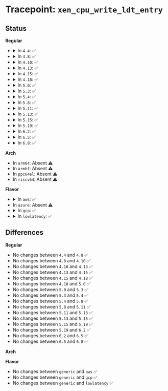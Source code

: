 # Tracepoint: <code>xen_cpu_write_ldt_entry</code>

## Status
<b>Regular</b>
<ul>
<li>
<details>
<summary>In <code>4.4</code>: ✅</summary>

Event:

```c
struct trace_event_raw_xen_cpu_write_ldt_entry {
    struct trace_entry ent;
    struct desc_struct *dt;
    int entrynum;
    u64 desc;
    char __data[0];
};
```
Function:

```c
void trace_event_raw_event_xen_cpu_write_ldt_entry(void *__data, struct desc_struct *dt, int entrynum, u64 desc);
```
</details>
</li>
<li>
<details>
<summary>In <code>4.8</code>: ✅</summary>

Event:

```c
struct trace_event_raw_xen_cpu_write_ldt_entry {
    struct trace_entry ent;
    struct desc_struct *dt;
    int entrynum;
    u64 desc;
    char __data[0];
};
```
Function:

```c
void trace_event_raw_event_xen_cpu_write_ldt_entry(void *__data, struct desc_struct *dt, int entrynum, u64 desc);
```
</details>
</li>
<li>
<details>
<summary>In <code>4.10</code>: ✅</summary>

Event:

```c
struct trace_event_raw_xen_cpu_write_ldt_entry {
    struct trace_entry ent;
    struct desc_struct *dt;
    int entrynum;
    u64 desc;
    char __data[0];
};
```
Function:

```c
void trace_event_raw_event_xen_cpu_write_ldt_entry(void *__data, struct desc_struct *dt, int entrynum, u64 desc);
```
</details>
</li>
<li>
<details>
<summary>In <code>4.13</code>: ✅</summary>

Event:

```c
struct trace_event_raw_xen_cpu_write_ldt_entry {
    struct trace_entry ent;
    struct desc_struct *dt;
    int entrynum;
    u64 desc;
    char __data[0];
};
```
Function:

```c
void trace_event_raw_event_xen_cpu_write_ldt_entry(void *__data, struct desc_struct *dt, int entrynum, u64 desc);
```
</details>
</li>
<li>
<details>
<summary>In <code>4.15</code>: ✅</summary>

Event:

```c
struct trace_event_raw_xen_cpu_write_ldt_entry {
    struct trace_entry ent;
    struct desc_struct *dt;
    int entrynum;
    u64 desc;
    char __data[0];
};
```
Function:

```c
void trace_event_raw_event_xen_cpu_write_ldt_entry(void *__data, struct desc_struct *dt, int entrynum, u64 desc);
```
</details>
</li>
<li>
<details>
<summary>In <code>4.18</code>: ✅</summary>

Event:

```c
struct trace_event_raw_xen_cpu_write_ldt_entry {
    struct trace_entry ent;
    struct desc_struct *dt;
    int entrynum;
    u64 desc;
    char __data[0];
};
```
Function:

```c
void trace_event_raw_event_xen_cpu_write_ldt_entry(void *__data, struct desc_struct *dt, int entrynum, u64 desc);
```
</details>
</li>
<li>
<details>
<summary>In <code>5.0</code>: ✅</summary>

Event:

```c
struct trace_event_raw_xen_cpu_write_ldt_entry {
    struct trace_entry ent;
    struct desc_struct *dt;
    int entrynum;
    u64 desc;
    char __data[0];
};
```
Function:

```c
void trace_event_raw_event_xen_cpu_write_ldt_entry(void *__data, struct desc_struct *dt, int entrynum, u64 desc);
```
</details>
</li>
<li>
<details>
<summary>In <code>5.3</code>: ✅</summary>

Event:

```c
struct trace_event_raw_xen_cpu_write_ldt_entry {
    struct trace_entry ent;
    struct desc_struct *dt;
    int entrynum;
    u64 desc;
    char __data[0];
};
```
Function:

```c
void trace_event_raw_event_xen_cpu_write_ldt_entry(void *__data, struct desc_struct *dt, int entrynum, u64 desc);
```
</details>
</li>
<li>
<details>
<summary>In <code>5.4</code>: ✅</summary>

Event:

```c
struct trace_event_raw_xen_cpu_write_ldt_entry {
    struct trace_entry ent;
    struct desc_struct *dt;
    int entrynum;
    u64 desc;
    char __data[0];
};
```
Function:

```c
void trace_event_raw_event_xen_cpu_write_ldt_entry(void *__data, struct desc_struct *dt, int entrynum, u64 desc);
```
</details>
</li>
<li>
<details>
<summary>In <code>5.8</code>: ✅</summary>

Event:

```c
struct trace_event_raw_xen_cpu_write_ldt_entry {
    struct trace_entry ent;
    struct desc_struct *dt;
    int entrynum;
    u64 desc;
    char __data[0];
};
```
Function:

```c
void trace_event_raw_event_xen_cpu_write_ldt_entry(void *__data, struct desc_struct *dt, int entrynum, u64 desc);
```
</details>
</li>
<li>
<details>
<summary>In <code>5.11</code>: ✅</summary>

Event:

```c
struct trace_event_raw_xen_cpu_write_ldt_entry {
    struct trace_entry ent;
    struct desc_struct *dt;
    int entrynum;
    u64 desc;
    char __data[0];
};
```
Function:

```c
void trace_event_raw_event_xen_cpu_write_ldt_entry(void *__data, struct desc_struct *dt, int entrynum, u64 desc);
```
</details>
</li>
<li>
<details>
<summary>In <code>5.13</code>: ✅</summary>

Event:

```c
struct trace_event_raw_xen_cpu_write_ldt_entry {
    struct trace_entry ent;
    struct desc_struct *dt;
    int entrynum;
    u64 desc;
    char __data[0];
};
```
Function:

```c
void trace_event_raw_event_xen_cpu_write_ldt_entry(void *__data, struct desc_struct *dt, int entrynum, u64 desc);
```
</details>
</li>
<li>
<details>
<summary>In <code>5.15</code>: ✅</summary>

Event:

```c
struct trace_event_raw_xen_cpu_write_ldt_entry {
    struct trace_entry ent;
    struct desc_struct *dt;
    int entrynum;
    u64 desc;
    char __data[0];
};
```
Function:

```c
void trace_event_raw_event_xen_cpu_write_ldt_entry(void *__data, struct desc_struct *dt, int entrynum, u64 desc);
```
</details>
</li>
<li>
<details>
<summary>In <code>5.19</code>: ✅</summary>

Event:

```c
struct trace_event_raw_xen_cpu_write_ldt_entry {
    struct trace_entry ent;
    struct desc_struct *dt;
    int entrynum;
    u64 desc;
    char __data[0];
};
```
Function:

```c
void trace_event_raw_event_xen_cpu_write_ldt_entry(void *__data, struct desc_struct *dt, int entrynum, u64 desc);
```
</details>
</li>
<li>
<details>
<summary>In <code>6.2</code>: ✅</summary>

Event:

```c
struct trace_event_raw_xen_cpu_write_ldt_entry {
    struct trace_entry ent;
    struct desc_struct *dt;
    int entrynum;
    u64 desc;
    char __data[0];
};
```
Function:

```c
void trace_event_raw_event_xen_cpu_write_ldt_entry(void *__data, struct desc_struct *dt, int entrynum, u64 desc);
```
</details>
</li>
<li>
<details>
<summary>In <code>6.5</code>: ✅</summary>

Event:

```c
struct trace_event_raw_xen_cpu_write_ldt_entry {
    struct trace_entry ent;
    struct desc_struct *dt;
    int entrynum;
    u64 desc;
    char __data[0];
};
```
Function:

```c
void trace_event_raw_event_xen_cpu_write_ldt_entry(void *__data, struct desc_struct *dt, int entrynum, u64 desc);
```
</details>
</li>
<li>
<details>
<summary>In <code>6.8</code>: ✅</summary>

Event:

```c
struct trace_event_raw_xen_cpu_write_ldt_entry {
    struct trace_entry ent;
    struct desc_struct *dt;
    int entrynum;
    u64 desc;
    char __data[0];
};
```
Function:

```c
void trace_event_raw_event_xen_cpu_write_ldt_entry(void *__data, struct desc_struct *dt, int entrynum, u64 desc);
```
</details>
</li>
</ul>
<b>Arch</b>
<ul>
<li>
In <code>arm64</code>: Absent ⚠️
</li>
<li>
In <code>armhf</code>: Absent ⚠️
</li>
<li>
In <code>ppc64el</code>: Absent ⚠️
</li>
<li>
In <code>riscv64</code>: Absent ⚠️
</li>
</ul>
<b>Flavor</b>
<ul>
<li>
<details>
<summary>In <code>aws</code>: ✅</summary>

Event:

```c
struct trace_event_raw_xen_cpu_write_ldt_entry {
    struct trace_entry ent;
    struct desc_struct *dt;
    int entrynum;
    u64 desc;
    char __data[0];
};
```
Function:

```c
void trace_event_raw_event_xen_cpu_write_ldt_entry(void *__data, struct desc_struct *dt, int entrynum, u64 desc);
```
</details>
</li>
<li>
In <code>azure</code>: Absent ⚠️
</li>
<li>
<details>
<summary>In <code>gcp</code>: ✅</summary>

Event:

```c
struct trace_event_raw_xen_cpu_write_ldt_entry {
    struct trace_entry ent;
    struct desc_struct *dt;
    int entrynum;
    u64 desc;
    char __data[0];
};
```
Function:

```c
void trace_event_raw_event_xen_cpu_write_ldt_entry(void *__data, struct desc_struct *dt, int entrynum, u64 desc);
```
</details>
</li>
<li>
<details>
<summary>In <code>lowlatency</code>: ✅</summary>

Event:

```c
struct trace_event_raw_xen_cpu_write_ldt_entry {
    struct trace_entry ent;
    struct desc_struct *dt;
    int entrynum;
    u64 desc;
    char __data[0];
};
```
Function:

```c
void trace_event_raw_event_xen_cpu_write_ldt_entry(void *__data, struct desc_struct *dt, int entrynum, u64 desc);
```
</details>
</li>
</ul>

## Differences
<b>Regular</b>
<ul>
<li>
No changes between <code>4.4</code> and <code>4.8</code> ✅
</li>
<li>
No changes between <code>4.8</code> and <code>4.10</code> ✅
</li>
<li>
No changes between <code>4.10</code> and <code>4.13</code> ✅
</li>
<li>
No changes between <code>4.13</code> and <code>4.15</code> ✅
</li>
<li>
No changes between <code>4.15</code> and <code>4.18</code> ✅
</li>
<li>
No changes between <code>4.18</code> and <code>5.0</code> ✅
</li>
<li>
No changes between <code>5.0</code> and <code>5.3</code> ✅
</li>
<li>
No changes between <code>5.3</code> and <code>5.4</code> ✅
</li>
<li>
No changes between <code>5.4</code> and <code>5.8</code> ✅
</li>
<li>
No changes between <code>5.8</code> and <code>5.11</code> ✅
</li>
<li>
No changes between <code>5.11</code> and <code>5.13</code> ✅
</li>
<li>
No changes between <code>5.13</code> and <code>5.15</code> ✅
</li>
<li>
No changes between <code>5.15</code> and <code>5.19</code> ✅
</li>
<li>
No changes between <code>5.19</code> and <code>6.2</code> ✅
</li>
<li>
No changes between <code>6.2</code> and <code>6.5</code> ✅
</li>
<li>
No changes between <code>6.5</code> and <code>6.8</code> ✅
</li>
</ul>
<b>Arch</b>
<ul>
</ul>
<b>Flavor</b>
<ul>
<li>
No changes between <code>generic</code> and <code>aws</code> ✅
</li>
<li>
No changes between <code>generic</code> and <code>gcp</code> ✅
</li>
<li>
No changes between <code>generic</code> and <code>lowlatency</code> ✅
</li>
</ul>
